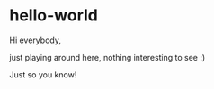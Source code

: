 # hello-world
Hi everybody,

just playing around here, nothing interesting to see :)

Just so you know!
